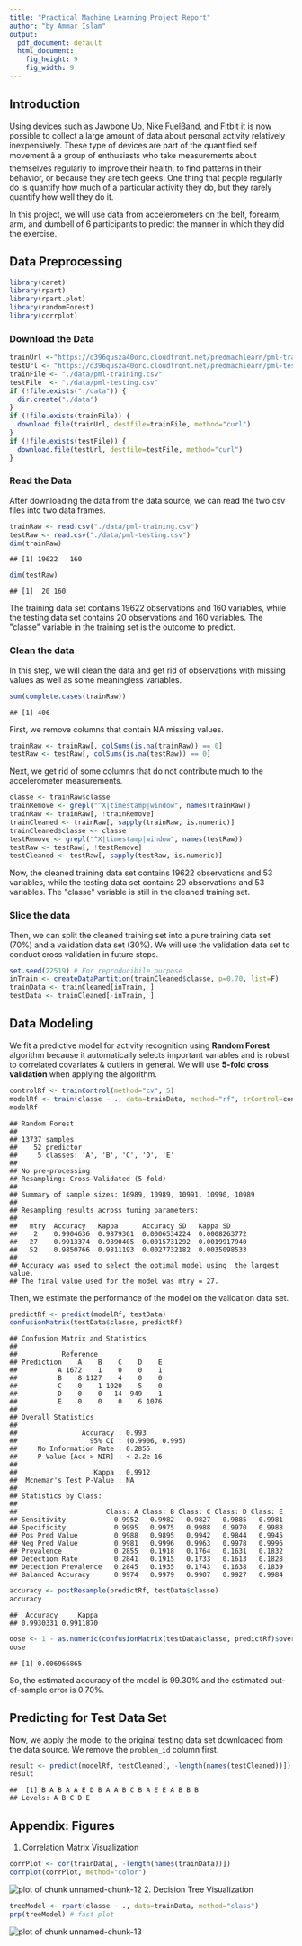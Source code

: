 ```yaml
---
title: "Practical Machine Learning Project Report"
author: "by Ammar Islam"
output:
  pdf_document: default
  html_document:
    fig_height: 9
    fig_width: 9
---
```


## Introduction  
Using devices such as Jawbone Up, Nike FuelBand, and Fitbit it is now possible to collect a large amount of data about personal activity relatively inexpensively. These type of devices are part of the quantified self movement â a group of enthusiasts who take measurements about themselves regularly to improve their health, to find patterns in their behavior, or because they are tech geeks. One thing that people regularly do is quantify how much of a particular activity they do, but they rarely quantify how well they do it.  

In this project, we will use data from accelerometers on the belt, forearm, arm, and dumbell of 6 participants to predict the manner in which they did the exercise.  

## Data Preprocessing  

```r
library(caret)
library(rpart)
library(rpart.plot)
library(randomForest)
library(corrplot)
```
### Download the Data

```r
trainUrl <-"https://d396qusza40orc.cloudfront.net/predmachlearn/pml-training.csv"
testUrl <- "https://d396qusza40orc.cloudfront.net/predmachlearn/pml-testing.csv"
trainFile <- "./data/pml-training.csv"
testFile  <- "./data/pml-testing.csv"
if (!file.exists("./data")) {
  dir.create("./data")
}
if (!file.exists(trainFile)) {
  download.file(trainUrl, destfile=trainFile, method="curl")
}
if (!file.exists(testFile)) {
  download.file(testUrl, destfile=testFile, method="curl")
}
```
### Read the Data
After downloading the data from the data source, we can read the two csv files into two data frames.  

```r
trainRaw <- read.csv("./data/pml-training.csv")
testRaw <- read.csv("./data/pml-testing.csv")
dim(trainRaw)
```

```
## [1] 19622   160
```

```r
dim(testRaw)
```

```
## [1]  20 160
```
The training data set contains 19622 observations and 160 variables, while the testing data set contains 20 observations and 160 variables. The "classe" variable in the training set is the outcome to predict.

### Clean the data
In this step, we will clean the data and get rid of observations with missing values as well as some meaningless variables.

```r
sum(complete.cases(trainRaw))
```

```
## [1] 406
```
First, we remove columns that contain NA missing values.

```r
trainRaw <- trainRaw[, colSums(is.na(trainRaw)) == 0]
testRaw <- testRaw[, colSums(is.na(testRaw)) == 0]
```
Next, we get rid of some columns that do not contribute much to the accelerometer measurements.

```r
classe <- trainRaw$classe
trainRemove <- grepl("^X|timestamp|window", names(trainRaw))
trainRaw <- trainRaw[, !trainRemove]
trainCleaned <- trainRaw[, sapply(trainRaw, is.numeric)]
trainCleaned$classe <- classe
testRemove <- grepl("^X|timestamp|window", names(testRaw))
testRaw <- testRaw[, !testRemove]
testCleaned <- testRaw[, sapply(testRaw, is.numeric)]
```
Now, the cleaned training data set contains 19622 observations and 53 variables, while the testing data set contains 20 observations and 53 variables. The "classe" variable is still in the cleaned training set.

### Slice the data
Then, we can split the cleaned training set into a pure training data set (70%) and a validation data set (30%). We will use the validation data set to conduct cross validation in future steps.  

```r
set.seed(22519) # For reproducibile purpose
inTrain <- createDataPartition(trainCleaned$classe, p=0.70, list=F)
trainData <- trainCleaned[inTrain, ]
testData <- trainCleaned[-inTrain, ]
```

## Data Modeling
We fit a predictive model for activity recognition using **Random Forest** algorithm because it automatically selects important variables and is robust to correlated covariates & outliers in general. We will use **5-fold cross validation** when applying the algorithm.  

```r
controlRf <- trainControl(method="cv", 5)
modelRf <- train(classe ~ ., data=trainData, method="rf", trControl=controlRf, ntree=250)
modelRf
```

```
## Random Forest
##
## 13737 samples
##    52 predictor
##     5 classes: 'A', 'B', 'C', 'D', 'E'
##
## No pre-processing
## Resampling: Cross-Validated (5 fold)
##
## Summary of sample sizes: 10989, 10989, 10991, 10990, 10989
##
## Resampling results across tuning parameters:
##
##   mtry  Accuracy   Kappa      Accuracy SD   Kappa SD    
##    2    0.9904636  0.9879361  0.0006534224  0.0008263772
##   27    0.9913374  0.9890405  0.0015731292  0.0019917940
##   52    0.9850766  0.9811193  0.0027732182  0.0035098533
##
## Accuracy was used to select the optimal model using  the largest value.
## The final value used for the model was mtry = 27.
```
Then, we estimate the performance of the model on the validation data set.  

```r
predictRf <- predict(modelRf, testData)
confusionMatrix(testData$classe, predictRf)
```

```
## Confusion Matrix and Statistics
##
##           Reference
## Prediction    A    B    C    D    E
##          A 1672    1    0    0    1
##          B    8 1127    4    0    0
##          C    0    1 1020    5    0
##          D    0    0   14  949    1
##          E    0    0    0    6 1076
##
## Overall Statistics
##                                          
##                Accuracy : 0.993          
##                  95% CI : (0.9906, 0.995)
##     No Information Rate : 0.2855         
##     P-Value [Acc > NIR] : < 2.2e-16      
##                                          
##                   Kappa : 0.9912         
##  Mcnemar's Test P-Value : NA             
##
## Statistics by Class:
##
##                      Class: A Class: B Class: C Class: D Class: E
## Sensitivity            0.9952   0.9982   0.9827   0.9885   0.9981
## Specificity            0.9995   0.9975   0.9988   0.9970   0.9988
## Pos Pred Value         0.9988   0.9895   0.9942   0.9844   0.9945
## Neg Pred Value         0.9981   0.9996   0.9963   0.9978   0.9996
## Prevalence             0.2855   0.1918   0.1764   0.1631   0.1832
## Detection Rate         0.2841   0.1915   0.1733   0.1613   0.1828
## Detection Prevalence   0.2845   0.1935   0.1743   0.1638   0.1839
## Balanced Accuracy      0.9974   0.9979   0.9907   0.9927   0.9984
```

```r
accuracy <- postResample(predictRf, testData$classe)
accuracy
```

```
##  Accuracy     Kappa
## 0.9930331 0.9911870
```

```r
oose <- 1 - as.numeric(confusionMatrix(testData$classe, predictRf)$overall[1])
oose
```

```
## [1] 0.006966865
```
So, the estimated accuracy of the model is 99.30% and the estimated out-of-sample error is 0.70%.

## Predicting for Test Data Set
Now, we apply the model to the original testing data set downloaded from the data source. We remove the `problem_id` column first.  

```r
result <- predict(modelRf, testCleaned[, -length(names(testCleaned))])
result
```

```
##  [1] B A B A A E D B A A B C B A E E A B B B
## Levels: A B C D E
```

## Appendix: Figures
1. Correlation Matrix Visualization  

```r
corrPlot <- cor(trainData[, -length(names(trainData))])
corrplot(corrPlot, method="color")
```

![plot of chunk unnamed-chunk-12](figure/unnamed-chunk-12-1.png)
2. Decision Tree Visualization

```r
treeModel <- rpart(classe ~ ., data=trainData, method="class")
prp(treeModel) # fast plot
```

![plot of chunk unnamed-chunk-13](figure/unnamed-chunk-13-1.png)
